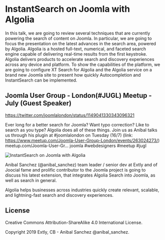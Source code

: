# InstantSearch on Joomla with Algolia

In this talk, we are going to review several techniques that are currently powering the search of content on Joomla. In particular, we are going to focus the presentation on the latest advances in the search area, powered by Algolia. Algolia is a hosted full-text, numerical, and faceted search engine capable of delivering real-time results from the first keystroke. Algolia delivers products to accelerate search and discovery experiences across any device and platform. To show the capabilities of the platform, we are going to configure XT Search for Algolia and the Algolia service on a brand new Joomla site to present how quickly Autocompletion and InstantSearch can be implemented.

## Joomla User Group - London(#JUGL) Meetup - July (Guest Speaker)

<https://twitter.com/joomlalondon/status/1149041330343096321>

Ever long for a better search for Joomla?  Want typo correction?  Like to search as you type?  Algolia does all of these things.  Join us as Aníbal talks us through his plugin at #joomlalondon on Tuesday (16/7) (link: <https://www.meetup.com/Joomla-User-Group-London/events/263024273/>) meetup.com/Joomla-User-Gr… joomla #webdesigners #meetup #jugl

![InstantSearch on Joomla with Algolia](https://extly-tech.com/media/instant-search-on-joomla-with-algolia/images/its-search-only-better-720.jpg)

Anibal Sanchez (@anibal_sanchez) team leader / senior dev at Extly and of Joocial fame and prolific contributor to the Joomla project is going to discuss his latest extension, that integrates Algolia Search into Joomla, as well as search in general.

Algolia helps businesses across industries quickly create relevant, scalable, and lightning-fast search and discovery experiences.

## License

Creative Commons Attribution-ShareAlike 4.0 International License.

Copyright 2019 Extly, CB - Anibal Sanchez @anibal_sanchez.
